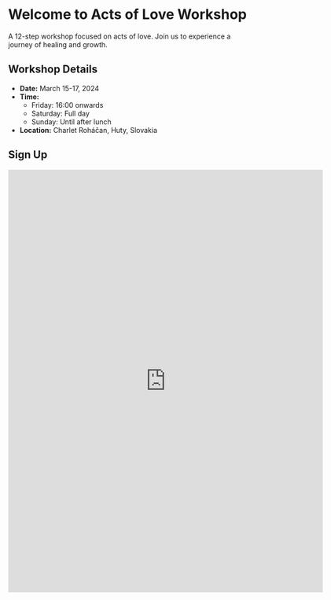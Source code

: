 # Welcome to Acts of Love Workshop

A 12-step workshop focused on acts of love. Join us to experience a journey of healing and growth.

## Workshop Details

- **Date:** March 15-17, 2024
- **Time:** 
  - Friday: 16:00 onwards
  - Saturday: Full day
  - Sunday: Until after lunch
- **Location:** Charlet Roháčan, Huty, Slovakia

## Sign Up

<iframe src="https://docs.google.com/forms/d/e/1FAIpQLSdOUZKYNkWmgI00q2L0rXRZeBaMqCgz4hMhGTgNY9YjedDtbA/viewform?embedded=true" width="640" height="860" frameborder="0" marginheight="0" marginwidth="0">Načítava sa…</iframe>
